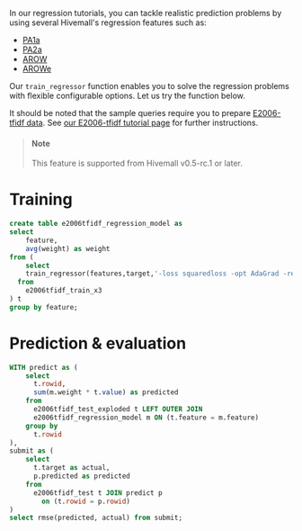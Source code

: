 <!--
  Licensed to the Apache Software Foundation (ASF) under one
  or more contributor license agreements.  See the NOTICE file
  distributed with this work for additional information
  regarding copyright ownership.  The ASF licenses this file
  to you under the Apache License, Version 2.0 (the
  "License"); you may not use this file except in compliance
  with the License.  You may obtain a copy of the License at

    http://www.apache.org/licenses/LICENSE-2.0

  Unless required by applicable law or agreed to in writing,
  software distributed under the License is distributed on an
  "AS IS" BASIS, WITHOUT WARRANTIES OR CONDITIONS OF ANY
  KIND, either express or implied.  See the License for the
  specific language governing permissions and limitations
  under the License.
-->

In our regression tutorials, you can tackle realistic prediction problems by using several Hivemall's regression features such as:

- [PA1a](e2006_arow.html#pa1a)
- [PA2a](e2006_arow.html#pa2a)
- [AROW](e2006_arow.html#arow)
- [AROWe](e2006_arow.html#arowe)

Our `train_regressor` function enables you to solve the regression problems with flexible configurable options. Let us try the function below.

It should be noted that the sample queries require you to prepare [E2006-tfidf data](http://www.csie.ntu.edu.tw/~cjlin/libsvmtools/datasets/regression.html#E2006-tfidf). See [our E2006-tfidf tutorial page](../regression/e2006_dataset.md) for further instructions.

<!-- toc -->

> #### Note
> This feature is supported from Hivemall v0.5-rc.1 or later.

# Training

```sql
create table e2006tfidf_regression_model as
select 
	feature,
	avg(weight) as weight
from (
	select 
  	train_regressor(features,target,'-loss squaredloss -opt AdaGrad -reg no') as (feature,weight)
  from 
    e2006tfidf_train_x3
) t 
group by feature;
```

# Prediction & evaluation

```sql
WITH predict as (
	select
	  t.rowid, 
	  sum(m.weight * t.value) as predicted
	from 
	  e2006tfidf_test_exploded t LEFT OUTER JOIN
	  e2006tfidf_regression_model m ON (t.feature = m.feature)
	group by
	  t.rowid
),
submit as (
	select 
	  t.target as actual, 
	  p.predicted as predicted
	from 
	  e2006tfidf_test t JOIN predict p 
	    on (t.rowid = p.rowid)
)
select rmse(predicted, actual) from submit;
```
